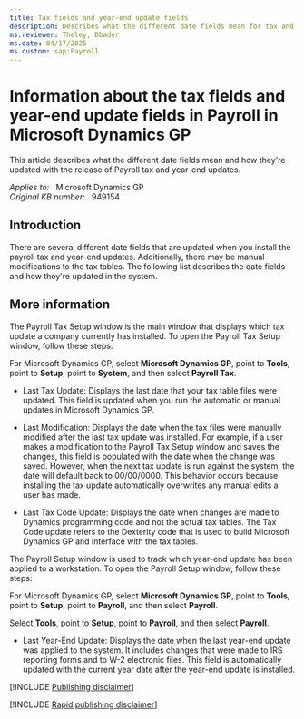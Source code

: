 ```yaml
---
title: Tax fields and year-end update fields
description: Describes what the different date fields mean for tax and year-end updates In Microsoft Dynamics GP.
ms.reviewer: Theley, Dbader
ms.date: 04/17/2025
ms.custom: sap:Payroll
---
```

# Information about the tax fields and year-end update fields in Payroll in Microsoft Dynamics GP

This article describes what the different date fields mean and how they're updated with the release of Payroll tax and year-end updates.

_Applies to:_ &nbsp; Microsoft Dynamics GP  
_Original KB number:_ &nbsp; 949154

## Introduction

There are several different date fields that are updated when you install the payroll tax and year-end updates. Additionally, there may be manual modifications to the tax tables. The following list describes the date fields and how they're updated in the system.

## More information

The Payroll Tax Setup window is the main window that displays which tax update a company currently has installed. To open the Payroll Tax Setup window, follow these steps:

For Microsoft Dynamics GP, select **Microsoft Dynamics GP**, point to **Tools**, point to **Setup**, point to **System**, and then select **Payroll Tax**.

- Last Tax Update: Displays the last date that your tax table files were updated. This field is updated when you run the automatic or manual updates in Microsoft Dynamics GP.

- Last Modification: Displays the date when the tax files were manually modified after the last tax update was installed. For example, if a user makes a modification to the Payroll Tax Setup window and saves the changes, this field is populated with the date when the change was saved. However, when the next tax update is run against the system, the date will default back to 00/00/0000. This behavior occurs because installing the tax update automatically overwrites any manual edits a user has made.

- Last Tax Code Update: Displays the date when changes are made to Dynamics programming code and not the actual tax tables. The Tax Code update refers to the Dexterity code that is used to build Microsoft Dynamics GP and interface with the tax tables.

The Payroll Setup window is used to track which year-end update has been applied to a workstation. To open the Payroll Setup window, follow these steps:

For Microsoft Dynamics GP, select **Microsoft Dynamics GP**, point to **Tools**, point to **Setup**, point to **Payroll**, and then select **Payroll**.

Select **Tools**, point to **Setup**, point to **Payroll**, and then select **Payroll**.

- Last Year-End Update: Displays the date when the last year-end update was applied to the system. It includes changes that were made to IRS reporting forms and to W-2 electronic files. This field is automatically updated with the current year date after the year-end update is installed.

[!INCLUDE [Publishing disclaimer](../../includes/publishing-disclaimer.md)]

[!INCLUDE [Rapid publishing disclaimer](../../includes/rapid-publishing-disclaimer.md)]
